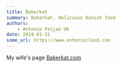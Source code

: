 ```yaml
---
title: Bakerkat
summary: Bakerkat, delicious Danish food
authors:
    - Antonio Feijao UK
date: 2019-01-31
some_url: https://www.antoniocloud.com
---
```



My wife's page [Bakerkat.com](https://www.bakerkat.com "Bakerkat.com")
